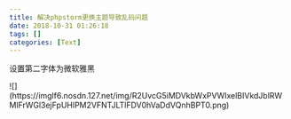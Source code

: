 ```yaml
---
title: 解决phpstorm更换主题导致乱码问题
date: 2018-10-31 01:26:18
tags: []
categories: [Text]
---
```


<p>设置第二字体为微软雅黑</p> 
<p>
![](https://imglf6.nosdn.127.net/img/R2UvcG5iMDVkbWxPVWIxelBIVkdJblRWMlFrWGl3ejFpUHlPM2VFNTJLTlFDV0hVaDdVQnhBPT0.png)
<br /><br /></p>